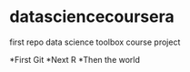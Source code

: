 datasciencecoursera
===================

first repo data science toolbox course project

*First Git
*Next R
*Then the world
